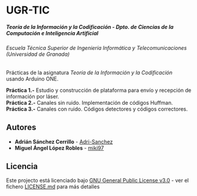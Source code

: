 # UGR-TIC
##### Teoría de la Información y la Codificación - Dpto. de Ciencias de la Computación e Inteligencia Artificial
###### Escuela Técnica Superior de Ingeniería Informática y Telecomunicaciones (Universidad de Granada)  


Prácticas de la asignatura *Teoría de la Información y la Codificación* usando Arduino ONE.  

**Práctica 1.-** Estudio y construcción de plataforma para envío y recepción de información por láser.   
**Práctica 2.-** Canales sin ruido. Implementación de códigos Huffman.  
**Práctica 3.-** Canales con ruido. Códigos detectores y códigos correctores.   
  
## Autores  

* **Adrián Sánchez Cerrillo** - [Adri-Sanchez](https://github.com/Adri-Sanchez)
* **Miguel Ángel López Robles** - [miki97](https://github.com/miki97)

## Licencia

Este projecto está licenciado bajo [GNU General Public License v3.0](http://www.gnu.org/licenses/) - ver el fichero [LICENSE.md](LICENSE.md) para más detalles

